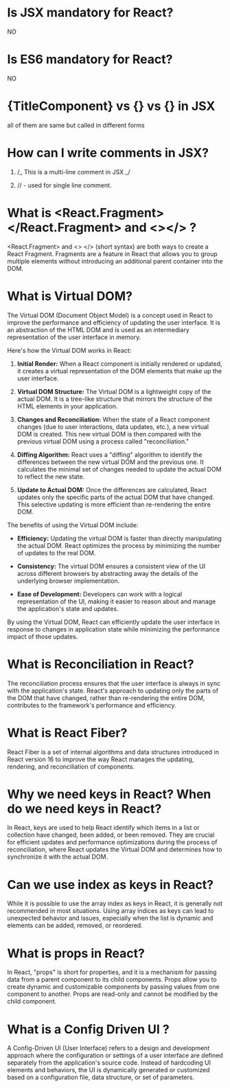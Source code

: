 # Is JSX mandatory for React?

NO

# Is ES6 mandatory for React?

NO

# {TitleComponent} vs {<TitleComponent/>} vs {<TitleComponent></TitleComponent>} in JSX

all of them are same but called in different forms

# How can I write comments in JSX?

1. /_
   This is a
   multi-line comment
   in JSX
   _/

2. // - used for single line comment.

# What is <React.Fragment></React.Fragment> and <></> ?

<React.Fragment> and <> </> (short syntax) are both ways to create a React Fragment. Fragments are a feature in React that allows you to group multiple elements without introducing an additional parent container into the DOM.

# What is Virtual DOM?

The Virtual DOM (Document Object Model) is a concept used in React to improve the performance and efficiency of updating the user interface. It is an abstraction of the HTML DOM and is used as an intermediary representation of the user interface in memory.

Here's how the Virtual DOM works in React:

1. **Initial Render:**
   When a React component is initially rendered or updated, it creates a virtual representation of the DOM elements that make up the user interface.

2. **Virtual DOM Structure:**
   The Virtual DOM is a lightweight copy of the actual DOM. It is a tree-like structure that mirrors the structure of the HTML elements in your application.

3. **Changes and Reconciliation:**
   When the state of a React component changes (due to user interactions, data updates, etc.), a new virtual DOM is created. This new virtual DOM is then compared with the previous virtual DOM using a process called "reconciliation."

4. **Diffing Algorithm:**
   React uses a "diffing" algorithm to identify the differences between the new virtual DOM and the previous one. It calculates the minimal set of changes needed to update the actual DOM to reflect the new state.

5. **Update to Actual DOM:**
   Once the differences are calculated, React updates only the specific parts of the actual DOM that have changed. This selective updating is more efficient than re-rendering the entire DOM.

The benefits of using the Virtual DOM include:

- **Efficiency:** Updating the virtual DOM is faster than directly manipulating the actual DOM. React optimizes the process by minimizing the number of updates to the real DOM.

- **Consistency:** The virtual DOM ensures a consistent view of the UI across different browsers by abstracting away the details of the underlying browser implementation.

- **Ease of Development:** Developers can work with a logical representation of the UI, making it easier to reason about and manage the application's state and updates.

By using the Virtual DOM, React can efficiently update the user interface in response to changes in application state while minimizing the performance impact of those updates.

# What is Reconciliation in React?

The reconciliation process ensures that the user interface is always in sync with the application's state. React's approach to updating only the parts of the DOM that have changed, rather than re-rendering the entire DOM, contributes to the framework's performance and efficiency.

# What is React Fiber?

React Fiber is a set of internal algorithms and data structures introduced in React version 16 to improve the way React manages the updating, rendering, and reconciliation of components.

# Why we need keys in React? When do we need keys in React?

In React, keys are used to help React identify which items in a list or collection have changed, been added, or been removed. They are crucial for efficient updates and performance optimizations during the process of reconciliation, where React updates the Virtual DOM and determines how to synchronize it with the actual DOM.

# Can we use index as keys in React?

While it is possible to use the array index as keys in React, it is generally not recommended in most situations. Using array indices as keys can lead to unexpected behavior and issues, especially when the list is dynamic and elements can be added, removed, or reordered.

# What is props in React?

In React, "props" is short for properties, and it is a mechanism for passing data from a parent component to its child components. Props allow you to create dynamic and customizable components by passing values from one component to another. Props are read-only and cannot be modified by the child component.

# What is a Config Driven UI ?

A Config-Driven UI (User Interface) refers to a design and development approach where the configuration or settings of a user interface are defined separately from the application's source code. Instead of hardcoding UI elements and behaviors, the UI is dynamically generated or customized based on a configuration file, data structure, or set of parameters.
